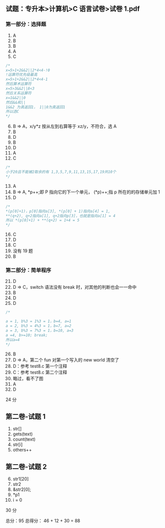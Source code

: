 ## 试题：专升本>计算机>C 语言试卷>试卷 1.pdf

### 第一部分：选择题

1. A
2. B
3. B
4. A
5. C

```c
/*
x=5>1+2&&2||2*4<4-!0
!运算符优先级最高
x=5>1+2&&2||2*4<4-1
然后算术运算符
x=5>3&&2||8<3
然后关系运算符
x=1&&2||0
然后&&和||
1&&2 为真返回1， 1||0为真返回1
所以选C
*/
```

6. B => A，x/y\*z 按从左到右算等于 xz/y，不符合，选 A
7. B
8. D
9. B
10. D
11. A
12. C

```c
/*
小于20且不能被2取余的有 1,3,5,7,9,11,13,15,17,19共10个
*/
```

13. A
14. B => A, *p++;即 P 指向它的下一个单元， (*p)++;指 p 所在的的存储单元加 1
15. D

```c
/*
*(p[0]+1)，p[0]指向a[3], *(p[0] + 1)指向a[4] = 1,
**(q+2), q+2指向a[1], q+2指向p[3]，也就是指向a[1] = 4
所以 *(p[0]+1) + **(q+2) = 1+4 = 5
*/
```

16. C
17. D
18. C
19. 没有 19 题
20. B

### 第二部分：简单程序

21. D
22. D => C，switch 语法没有 break 时，对其他的判断也会一一命中
23. B
24. D
25. D

```c
/*

a = 1, b%3 = 1%3 = 1，b=4, a=1
a = 2, b%3 = 4%3 = 1，b=7, a=2
a = 3, b%3 = 7%3 = 1，b=10, a=3
a =4, b>=10; break;
所以a=4
*/
```

26. B
27. D => A，第二个 fun 对第一个写入的 new world 清空了
28. D：参考 test8.c 第一个注释
29. C：参考 test8.c 第二个注释
30. 略过，看不了图
31. A
32. D

24 分

## 第二卷-试题 1

1. str[]
2. gets(text)
3. count(text)
4. str[i]
5. others++

## 第二卷-试题 2

6. str1[20]
7. str2
8. &str2[0];
9. \*p1
10. i = 0

30 分

总分：95
总得分： 46 + 12 + 30 = 88

